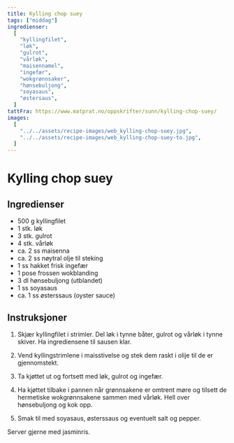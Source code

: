 ```yaml
---
title: Kylling chop suey
tags: ["middag"]
ingredienser:
  [
    "kyllingfilet",
    "løk",
    "gulrot",
    "vårløk",
    "maisennamel",
    "ingefær",
    "wokgrønnsaker",
    "hønsebuljong",
    "soyasaus",
    "østersaus",
  ]
tattFra: https://www.matprat.no/oppskrifter/sunn/kylling-chop-suey/
images:
  [
    "../../assets/recipe-images/web_kylling-chop-suey.jpg",
    "../../assets/recipe-images/web_kylling-chop-suey-to.jpg",
  ]
---
```


# Kylling chop suey

## Ingredienser

- 500 g kyllingfilet
- 1 stk. løk
- 3 stk. gulrot
- 4 stk. vårløk
- ca. 2 ss maisenna
- ca. 2 ss nøytral olje til steking
- 1 ss hakket frisk ingefær
- 1 pose frossen wokblanding
- 3 dl hønsebuljong (utblandet)
- 1 ss soyasaus
- ca. 1 ss østerssaus (oyster sauce)

## Instruksjoner

1. Skjær kyllingfilet i strimler. Del løk i tynne båter, gulrot og vårløk i tynne skiver. Ha ingrediensene til sausen klar.

2. Vend kyllingstrimlene i maisstivelse og stek dem raskt i olije til de er gjennomstekt.

3. Ta kjøttet ut og fortsett med løk, gulrot og ingefær.

4. Ha kjøttet tilbake i pannen når grønnsakene er omtrent møre og tilsett de hermetiske wokgrønnsakene sammen med vårløk. Hell over hønsebuljong og kok opp.

5. Smak til med soyasaus, østerssaus og eventuelt salt og pepper.

Server gjerne med jasminris.
